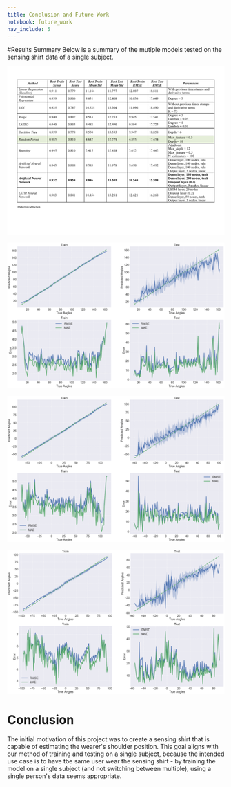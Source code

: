 ```yaml
---
title: Conclusion and Future Work
notebook: future_work
nav_include: 5
---
```




#Results Summary
Below is a summary of the mutiple models tested on the sensing shirt data of a single subject. 

[![](results1.png)](results1.png)




[![](ab.png)](ab.png)

[![](hf.png)](hf.png)

[![](ir.png)](ir.png)




# Conclusion

The initial motivation of this project was to create a sensing shirt that is capable of estimating the wearer's shoulder position. This goal aligns with our method of training and testing on a single subject, because the intended use case is to have tbe same user wear the sensing shirt - by training the model on a single subject (and not switching between multiple), using a single person's data seems appropriate. 

